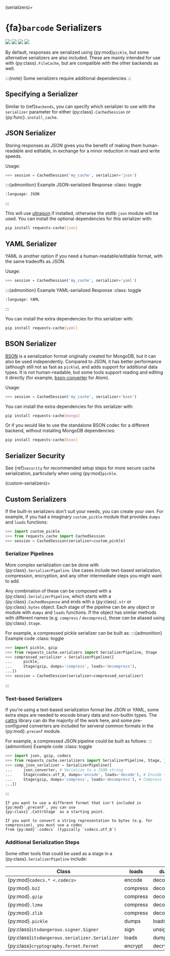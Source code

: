 (serializers)=
# {fa}`barcode` Serializers
![](../_static/file-pickle_32px.png)
![](../_static/file-json_32px.png)
![](../_static/file-yaml_32px.png)
![](../_static/file-toml_32px.png)

By default, responses are serialized using {py:mod}`pickle`, but some alternative serializers are
also included. These are mainly intended for use with {py:class}`.FileCache`, but are compatible
with the other backends as well.

:::{note}
Some serializers require additional dependencies
:::

## Specifying a Serializer
Similar to {ref}`backends`, you can specify which serializer to use with the `serializer` parameter
for either {py:class}`.CachedSession` or {py:func}`.install_cache`.

## JSON Serializer
Storing responses as JSON gives you the benefit of making them human-readable and editable, in
exchange for a minor reduction in read and write speeds.

Usage:
```python
>>> session = CachedSession('my_cache', serializer='json')
```

:::{admonition} Example JSON-serialized Response
:class: toggle
```{literalinclude} ../sample_data/sample_response.json
:language: JSON
```
:::

This will use [ultrajson](https://github.com/ultrajson/ultrajson) if installed, otherwise the stdlib
`json` module will be used. You can install the optional dependencies for this serializer with:
```bash
pip install requests-cache[json]
```

## YAML Serializer
YAML is another option if you need a human-readable/editable format, with the same tradeoffs as JSON.

Usage:
```python
>>> session = CachedSession('my_cache', serializer='yaml')
```

:::{admonition} Example YAML-serialized Response
:class: toggle
```{literalinclude} ../sample_data/sample_response.yaml
:language: YAML
```
:::

You can install the extra dependencies for this serializer with:
```bash
pip install requests-cache[yaml]
```

## BSON Serializer
[BSON](https://www.mongodb.com/json-and-bson) is a serialization format originally created for
MongoDB, but it can also be used independently. Compared to JSON, it has better performance
(although still not as fast as `pickle`), and adds support for additional data types. It is not
human-readable, but some tools support reading and editing it directly
(for example, [bson-converter](https://atom.io/packages/bson-converter) for Atom).

Usage:
```python
>>> session = CachedSession('my_cache', serializer='bson')
```

You can install the extra dependencies for this serializer with:
```bash
pip install requests-cache[mongo]
```

Or if you would like to use the standalone BSON codec for a different backend, without installing
MongoDB dependencies:
```bash
pip install requests-cache[bson]
```

## Serializer Security
See {ref}`security` for recommended setup steps for more secure cache serialization, particularly
when using {py:mod}`pickle`.

(custom-serializers)=
## Custom Serializers
If the built-in serializers don't suit your needs, you can create your own. For example, if
you had a imaginary `custom_pickle` module that provides `dumps` and `loads` functions:
```python
>>> import custom_pickle
>>> from requests_cache import CachedSession
>>> session = CachedSession(serializer=custom_pickle)
```

### Serializer Pipelines
More complex serialization can be done with {py:class}`.SerializerPipeline`. Use cases include
text-based serialization, compression, encryption, and any other intermediate steps you might want
to add.

Any combination of these can be composed with a {py:class}`.SerializerPipeline`, which starts with a
{py:class}`.CachedResponse` and ends with a {py:class}`.str` or {py:class}`.bytes` object. Each stage
of the pipeline can be any object or module with `dumps` and `loads` functions. If the object has
similar methods with different names (e.g. `compress` / `decompress`), those can be aliased using
{py:class}`.Stage`.

For example, a compressed pickle serializer can be built as:
:::{admonition} Example code
:class: toggle
```python
>>> import pickle, gzip
>>> from requests_cache.serialzers import SerializerPipeline, Stage
>>> compressed_serializer = SerializerPipeline([
...     pickle,
...     Stage(gzip, dumps='compress', loads='decompress'),
...])
>>> session = CachedSession(serializer=compressed_serializer)
```
:::

### Text-based Serializers
If you're using a text-based serialization format like JSON or YAML, some extra steps are needed to
encode binary data and non-builtin types. The [cattrs](https://cattrs.readthedocs.io) library can do
the majority of the work here, and some pre-configured converters are included for serveral common
formats in the {py:mod}`.preconf` module.

For example, a compressed JSON pipeline could be built as follows:
:::{admonition} Example code
:class: toggle
```python
>>> import json, gzip, codecs
>>> from requests_cache.serializers import SerializerPipeline, Stage, json_converter
>>> comp_json_serializer = SerializerPipeline([
...     json_converter, # Serialize to a JSON string
...     Stage(codecs.utf_8, dumps='encode', loads='decode'), # Encode to bytes
...     Stage(gzip, dumps='compress', loads='decompress'), # Compress
...])
```
:::

```{note}
If you want to use a different format that isn't included in {py:mod}`.preconf`, you can use
{py:class}`.CattrStage` as a starting point.
```

```{note}
If you want to convert a string representation to bytes (e.g. for compression), you must use a codec
from {py:mod}`.codecs` (typically `codecs.utf_8`)
```

### Additional Serialization Steps
Some other tools that could be used as a stage in a {py:class}`.SerializerPipeline` include:

Class                                             | loads     | dumps
-----                                             | -----     | -----
{py:mod}`codecs.* <.codecs>`                      | encode    | decode
{py:mod}`.bz2`                                    | compress  | decompress
{py:mod}`.gzip`                                   | compress  | decompress
{py:mod}`.lzma`                                   | compress  | decompress
{py:mod}`.zlib`                                   | compress  | decompress
{py:mod}`.pickle`                                 | dumps     | loads
{py:class}`itsdangerous.signer.Signer`            | sign      | unsign
{py:class}`itsdangerous.serializer.Serializer`    | loads     | dumps
{py:class}`cryptography.fernet.Fernet`            | encrypt   | decrypt
